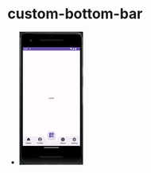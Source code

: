 # custom-bottom-bar

- <img src="https://github.com/kareem96/custom-bottom-bar/blob/master/screenshots/img.png" width="128"/>
